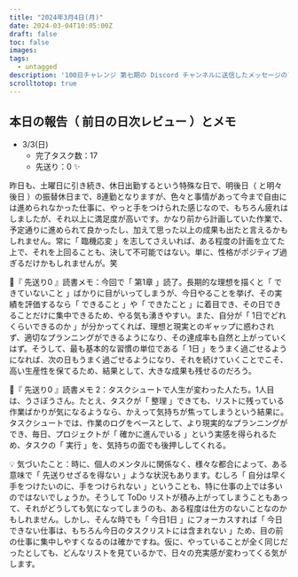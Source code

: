 ```yaml
---
title: "2024年3月4日(月)"
date: 2024-03-04T10:05:00Z
draft: false
toc: false
images:
tags: 
  - untagged
description: '100日チャレンジ 第七期の Discord チャンネルに送信したメッセージのアーカイブ'
scrolltotop: true
---
```


## 本日の報告（ 前日の日次レビュー ）とメモ

- 3/3(日)
  - 完了タスク数：17
  - 先送り：0 ✨

昨日も、土曜日に引き続き、休日出勤するという特殊な日で、明後日（ と明々後日 ）の振替休日まで、8連勤となりますが、色々と事情があって今まで自由には進められなかった仕事に、やっと手をつけられた感じなので、もちろん疲れはしましたが、それ以上に満足度が高いです。かなり前から計画していた作業で、予定通りに進められて良かったし、加えて思った以上の成果も出たと言えるかもしれません。常に「 臨機応変 」を志してさえいれば、ある程度の計画を立てた上で、それを上回ることも、決して不可能ではない。単に、性格がポジティブ過ぎるだけかもしれませんが。笑

🔖『 先送り0 』読書メモ：今回で「 第1章 」読了。長期的な理想を描くと「 できていないこと 」ばかりに目がいってしまうが、今日やることを挙げ、その実績を評価するなら「 できること 」や「 できたこと 」に着目でき、その日できることだけに集中できるため、やる気も湧きやすい。また、自分が「 1日でどれくらいできるのか 」が分かってくれば、理想と現実とのギャップに惑わされず、適切なプランニングができるようになり、その達成率も自然と上がっていくはず。そうして、最も基本的な習慣の単位である「 1日 」をうまく過ごせるようになれば、次の日もうまく過ごせるようになり、それを続けていくことでこそ、高い生産性を保てるため、結果として、大きな成果も残せるのだろう。

🔖『 先送り0 』読書メモ 2：タスクシュートで人生が変わった人たち。1人目は、うさぼうさん。たとえ、タスクが「 整理 」できても、リストに残っている作業ばかりが気になるようなら、かえって気持ちが焦ってしまうという結果に。タスクシュートでは、作業のログをベースとして、より現実的なプランニングができ、毎日、プロジェクトが「 確かに進んでいる 」という実感を得られるため、タスクの「 実行 」を、気持ちの面でも後押ししてくれる。

💡 気づいたこと：時に、個人のメンタルに関係なく、様々な都合によって、ある意味で「 先送りせざるを得ない 」ような状況もあります。むしろ「 自分は早く手をつけたいのに、手をつけられない 」ということも、特に仕事の上では多いのではないでしょうか。そうして ToDo リストが積み上がってしまうこともあって、それがどうしても気になってしまうのも、ある程度は仕方のないことなのかもしれません。しかし、そんな時でも「 今日1日 」にフォーカスすれば「 今日できない仕事は、もちろん今日のタスクリストには含まれない 」ため、目の前の仕事に集中しやすくなるのは確かですね。仮に、やっていることが全く同じだったとしても、どんなリストを見ているかで、日々の充実感が変わってくる気がします。
